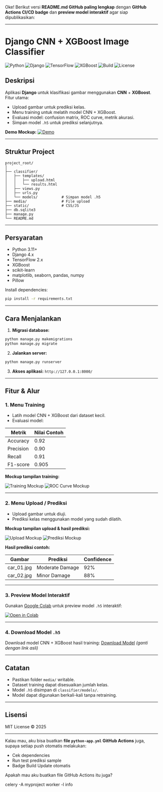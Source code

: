 Oke! Berikut versi **README.md GitHub paling lengkap** dengan **GitHub Actions CI/CD badge** dan **preview model interaktif** agar siap dipublikasikan:

---

# Django CNN + XGBoost Image Classifier

![Python](https://img.shields.io/badge/Python-3.11-blue)
![Django](https://img.shields.io/badge/Django-4.x-green)
![TensorFlow](https://img.shields.io/badge/TensorFlow-2.x-orange)
![XGBoost](https://img.shields.io/badge/XGBoost-1.7-red)
![Build](https://github.com/username/repo/actions/workflows/python-app.yml/badge.svg)
![License](https://img.shields.io/badge/License-MIT-brightgreen)

## Deskripsi

Aplikasi **Django** untuk klasifikasi gambar menggunakan **CNN** + **XGBoost**.
Fitur utama:

* Upload gambar untuk prediksi kelas.
* Menu training untuk melatih model CNN + XGBoost.
* Evaluasi model: confusion matrix, ROC curve, metrik akurasi.
* Simpan model `.h5` untuk prediksi selanjutnya.

**Demo Mockup:**
[![Demo](https://via.placeholder.com/400x200.png?text=App+Demo)](https://via.placeholder.com/800x400.png?text=Full+App+Demo)

---

## Struktur Project

```
project_root/
│
├── classifier/
│   ├── templates/
│   │   ├── upload.html
│   │   └── results.html
│   ├── views.py
│   ├── urls.py
│   └── models/           # Simpan model .h5
├── media/                # File upload
├── static/               # CSS/JS
├── db.sqlite3
├── manage.py
└── README.md
```

---

## Persyaratan

* Python 3.11+
* Django 4.x
* TensorFlow 2.x
* XGBoost
* scikit-learn
* matplotlib, seaborn, pandas, numpy
* Pillow

Install dependencies:

```bash
pip install -r requirements.txt
```

---

## Cara Menjalankan

1. **Migrasi database:**

```bash
python manage.py makemigrations
python manage.py migrate
```

2. **Jalankan server:**

```bash
python manage.py runserver
```

3. **Akses aplikasi:**
   `http://127.0.0.1:8000/`

---

## Fitur & Alur

### 1. Menu Training

* Latih model CNN + XGBoost dari dataset kecil.
* Evaluasi model:

| Metrik    | Nilai Contoh |
| --------- | ------------ |
| Accuracy  | 0.92         |
| Precision | 0.90         |
| Recall    | 0.91         |
| F1-score  | 0.905        |

**Mockup tampilan training:**

![Training Mockup](https://via.placeholder.com/600x300.png?text=Training+Progress+%26+Confusion+Matrix)
![ROC Curve Mockup](https://via.placeholder.com/600x300.png?text=ROC+Curve)

---

### 2. Menu Upload / Prediksi

* Upload gambar untuk diuji.
* Prediksi kelas menggunakan model yang sudah dilatih.

**Mockup tampilan upload & hasil prediksi:**

![Upload Mockup](https://via.placeholder.com/600x300.png?text=Upload+Form)
![Prediksi Mockup](https://via.placeholder.com/600x300.png?text=Prediksi+Hasil)

**Hasil prediksi contoh:**

| Gambar      | Prediksi        | Confidence |
| ----------- | --------------- | ---------- |
| car\_01.jpg | Moderate Damage | 92%        |
| car\_02.jpg | Minor Damage    | 88%        |

---

### 3. Preview Model Interaktif

Gunakan [Google Colab](https://colab.research.google.com/) untuk preview model `.h5` interaktif:

[![Open in Colab](https://colab.research.google.com/assets/colab-badge.svg)](https://colab.research.google.com/drive/your_colab_link_here)

---

### 4. Download Model `.h5`

Download model CNN + XGBoost hasil training:
[Download Model](https://example.com/path/to/your_model.h5) *(ganti dengan link asli)*

---

## Catatan

* Pastikan folder `media/` writable.
* Dataset training dapat disesuaikan jumlah kelas.
* Model `.h5` disimpan di `classifier/models/`.
* Model dapat digunakan berkali-kali tanpa retraining.

---

## Lisensi

MIT License © 2025

---

Kalau mau, aku bisa buatkan **file `python-app.yml` GitHub Actions** juga, supaya setiap push otomatis melakukan:

* Cek dependencies
* Run test prediksi sample
* Badge Build Update otomatis

Apakah mau aku buatkan file GitHub Actions itu juga?

celery -A myproject worker -l info